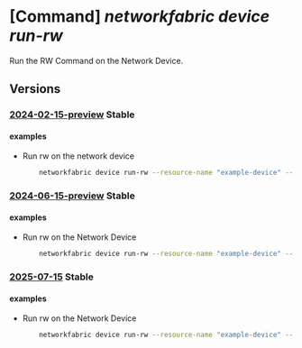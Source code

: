 # [Command] _networkfabric device run-rw_

Run the RW Command on the Network Device.

## Versions

### [2024-02-15-preview](/Resources/mgmt-plane/L3N1YnNjcmlwdGlvbnMve30vcmVzb3VyY2Vncm91cHMve30vcHJvdmlkZXJzL21pY3Jvc29mdC5tYW5hZ2VkbmV0d29ya2ZhYnJpYy9uZXR3b3JrZGV2aWNlcy97fS9ydW5yd2NvbW1hbmQ=/2024-02-15-preview.xml) **Stable**

<!-- mgmt-plane /subscriptions/{}/resourcegroups/{}/providers/microsoft.managednetworkfabric/networkdevices/{}/runrwcommand 2024-02-15-preview -->

#### examples

- Run rw on the network device
    ```bash
        networkfabric device run-rw --resource-name "example-device" --resource-group "example-rg" --rw-command "example command"
    ```

### [2024-06-15-preview](/Resources/mgmt-plane/L3N1YnNjcmlwdGlvbnMve30vcmVzb3VyY2Vncm91cHMve30vcHJvdmlkZXJzL21pY3Jvc29mdC5tYW5hZ2VkbmV0d29ya2ZhYnJpYy9uZXR3b3JrZGV2aWNlcy97fS9ydW5yd2NvbW1hbmQ=/2024-06-15-preview.xml) **Stable**

<!-- mgmt-plane /subscriptions/{}/resourcegroups/{}/providers/microsoft.managednetworkfabric/networkdevices/{}/runrwcommand 2024-06-15-preview -->

#### examples

- Run rw on the Network Device
    ```bash
        networkfabric device run-rw --resource-name "example-device" --resource-group "example-rg" --rw-command "example command"
    ```

### [2025-07-15](/Resources/mgmt-plane/L3N1YnNjcmlwdGlvbnMve30vcmVzb3VyY2Vncm91cHMve30vcHJvdmlkZXJzL21pY3Jvc29mdC5tYW5hZ2VkbmV0d29ya2ZhYnJpYy9uZXR3b3JrZGV2aWNlcy97fS9ydW5yd2NvbW1hbmQ=/2025-07-15.xml) **Stable**

<!-- mgmt-plane /subscriptions/{}/resourcegroups/{}/providers/microsoft.managednetworkfabric/networkdevices/{}/runrwcommand 2025-07-15 -->

#### examples

- Run rw on the Network Device
    ```bash
        networkfabric device run-rw --resource-name "example-device" --resource-group "example-rg" --rw-command "example command"
    ```
